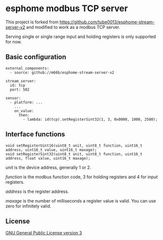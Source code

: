# esphome modbus TCP server

This project is forked from https://github.com/tube0013/esphome-stream-server-v2 and modified to work as a modbus TCP server.

Serving single or single range input and holding registers is only supported for now.

Basic configuration
-------------------


```
external_components:
  - source: github://m66b/esphome-stream-server-v2

stream_server:
  id: tcp
  port: 502

sensor:
  - platform: ...
    ...
    on_value:
      then:
        - lambda: id(tcp).setRegisterSint32(1, 3, 0x0000, 1000, 2500);
```

Interface functions
-------------------

```
void setRegisterUint16(uint8_t unit, uint8_t function, uint16_t address, uint16_t value, uint16_t maxage);
void setRegisterSint32(uint8_t unit, uint8_t function, uint16_t address, float value, uint16_t maxage);
```

*unit* is the device address, generally 1 or 2.

*function* is the modbus function code, 3 for holding registers and 4 for input registers.

*address* is the register address.

*maxage* is the number of milliseconds a register value is valid. You can use zero for infinitely valid.

License
-------

[GNU General Public License version 3](https://github.com/M66B/esphome-stream-server-v2/blob/main/LICENSE.txt)
